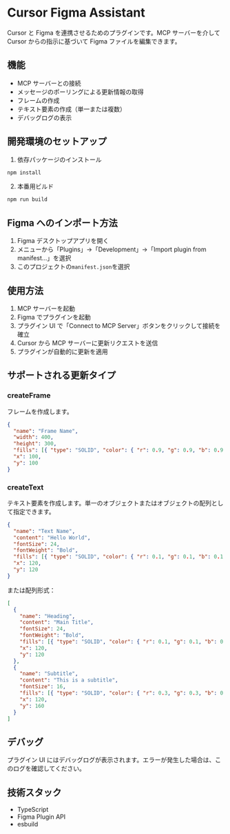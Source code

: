 # Cursor Figma Assistant

Cursor と Figma を連携させるためのプラグインです。MCP サーバーを介して Cursor からの指示に基づいて Figma ファイルを編集できます。

## 機能

- MCP サーバーとの接続
- メッセージのポーリングによる更新情報の取得
- フレームの作成
- テキスト要素の作成（単一または複数）
- デバッグログの表示

## 開発環境のセットアップ

1. 依存パッケージのインストール

```bash
npm install
```

2. 本番用ビルド

```bash
npm run build
```

## Figma へのインポート方法

1. Figma デスクトップアプリを開く
2. メニューから「Plugins」→「Development」→「Import plugin from manifest...」を選択
3. このプロジェクトの`manifest.json`を選択

## 使用方法

1. MCP サーバーを起動
2. Figma でプラグインを起動
3. プラグイン UI で「Connect to MCP Server」ボタンをクリックして接続を確立
4. Cursor から MCP サーバーに更新リクエストを送信
5. プラグインが自動的に更新を適用

## サポートされる更新タイプ

### createFrame

フレームを作成します。

```json
{
  "name": "Frame Name",
  "width": 400,
  "height": 300,
  "fills": [{ "type": "SOLID", "color": { "r": 0.9, "g": 0.9, "b": 0.9 } }],
  "x": 100,
  "y": 100
}
```

### createText

テキスト要素を作成します。単一のオブジェクトまたはオブジェクトの配列として指定できます。

```json
{
  "name": "Text Name",
  "content": "Hello World",
  "fontSize": 24,
  "fontWeight": "Bold",
  "fills": [{ "type": "SOLID", "color": { "r": 0.1, "g": 0.1, "b": 0.1 } }],
  "x": 120,
  "y": 120
}
```

または配列形式：

```json
[
  {
    "name": "Heading",
    "content": "Main Title",
    "fontSize": 24,
    "fontWeight": "Bold",
    "fills": [{ "type": "SOLID", "color": { "r": 0.1, "g": 0.1, "b": 0.1 } }],
    "x": 120,
    "y": 120
  },
  {
    "name": "Subtitle",
    "content": "This is a subtitle",
    "fontSize": 16,
    "fills": [{ "type": "SOLID", "color": { "r": 0.3, "g": 0.3, "b": 0.3 } }],
    "x": 120,
    "y": 160
  }
]
```

## デバッグ

プラグイン UI にはデバッグログが表示されます。エラーが発生した場合は、このログを確認してください。

## 技術スタック

- TypeScript
- Figma Plugin API
- esbuild

